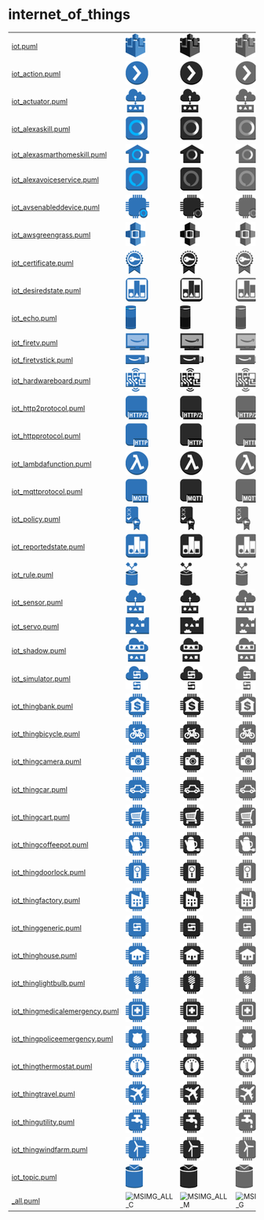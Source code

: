# internet_of_things

|   |   |   |   |
|---|---|---|---|
| [iot.puml](iot.puml) | ![MSIMG_IOT_C](iot.png) | ![MSIMG_IOT_M](iot_mono.png) | ![MSIMG_IOT_G](iot_gray.png) | 
| [iot_action.puml](iot_action.puml) | ![MSIMG_IOTACTION_C](iot_action.png) | ![MSIMG_IOTACTION_M](iot_action_mono.png) | ![MSIMG_IOTACTION_G](iot_action_gray.png) | 
| [iot_actuator.puml](iot_actuator.puml) | ![MSIMG_IOTACTUATOR_C](iot_actuator.png) | ![MSIMG_IOTACTUATOR_M](iot_actuator_mono.png) | ![MSIMG_IOTACTUATOR_G](iot_actuator_gray.png) | 
| [iot_alexaskill.puml](iot_alexaskill.puml) | ![MSIMG_IOTALEXASKILL_C](iot_alexaskill.png) | ![MSIMG_IOTALEXASKILL_M](iot_alexaskill_mono.png) | ![MSIMG_IOTALEXASKILL_G](iot_alexaskill_gray.png) | 
| [iot_alexasmarthomeskill.puml](iot_alexasmarthomeskill.puml) | ![MSIMG_IOTALEXASMARTHOMESKILL_C](iot_alexasmarthomeskill.png) | ![MSIMG_IOTALEXASMARTHOMESKILL_M](iot_alexasmarthomeskill_mono.png) | ![MSIMG_IOTALEXASMARTHOMESKILL_G](iot_alexasmarthomeskill_gray.png) | 
| [iot_alexavoiceservice.puml](iot_alexavoiceservice.puml) | ![MSIMG_IOTALEXAVOICESERVICE_C](iot_alexavoiceservice.png) | ![MSIMG_IOTALEXAVOICESERVICE_M](iot_alexavoiceservice_mono.png) | ![MSIMG_IOTALEXAVOICESERVICE_G](iot_alexavoiceservice_gray.png) | 
| [iot_avsenableddevice.puml](iot_avsenableddevice.puml) | ![MSIMG_IOTAVSENABLEDDEVICE_C](iot_avsenableddevice.png) | ![MSIMG_IOTAVSENABLEDDEVICE_M](iot_avsenableddevice_mono.png) | ![MSIMG_IOTAVSENABLEDDEVICE_G](iot_avsenableddevice_gray.png) | 
| [iot_awsgreengrass.puml](iot_awsgreengrass.puml) | ![MSIMG_IOTAWSGREENGRASS_C](iot_awsgreengrass.png) | ![MSIMG_IOTAWSGREENGRASS_M](iot_awsgreengrass_mono.png) | ![MSIMG_IOTAWSGREENGRASS_G](iot_awsgreengrass_gray.png) | 
| [iot_certificate.puml](iot_certificate.puml) | ![MSIMG_IOTCERTIFICATE_C](iot_certificate.png) | ![MSIMG_IOTCERTIFICATE_M](iot_certificate_mono.png) | ![MSIMG_IOTCERTIFICATE_G](iot_certificate_gray.png) | 
| [iot_desiredstate.puml](iot_desiredstate.puml) | ![MSIMG_IOTDESIREDSTATE_C](iot_desiredstate.png) | ![MSIMG_IOTDESIREDSTATE_M](iot_desiredstate_mono.png) | ![MSIMG_IOTDESIREDSTATE_G](iot_desiredstate_gray.png) | 
| [iot_echo.puml](iot_echo.puml) | ![MSIMG_IOTECHO_C](iot_echo.png) | ![MSIMG_IOTECHO_M](iot_echo_mono.png) | ![MSIMG_IOTECHO_G](iot_echo_gray.png) | 
| [iot_firetv.puml](iot_firetv.puml) | ![MSIMG_IOTFIRETV_C](iot_firetv.png) | ![MSIMG_IOTFIRETV_M](iot_firetv_mono.png) | ![MSIMG_IOTFIRETV_G](iot_firetv_gray.png) | 
| [iot_firetvstick.puml](iot_firetvstick.puml) | ![MSIMG_IOTFIRETVSTICK_C](iot_firetvstick.png) | ![MSIMG_IOTFIRETVSTICK_M](iot_firetvstick_mono.png) | ![MSIMG_IOTFIRETVSTICK_G](iot_firetvstick_gray.png) | 
| [iot_hardwareboard.puml](iot_hardwareboard.puml) | ![MSIMG_IOTHARDWAREBOARD_C](iot_hardwareboard.png) | ![MSIMG_IOTHARDWAREBOARD_M](iot_hardwareboard_mono.png) | ![MSIMG_IOTHARDWAREBOARD_G](iot_hardwareboard_gray.png) | 
| [iot_http2protocol.puml](iot_http2protocol.puml) | ![MSIMG_IOTHTTP2PROTOCOL_C](iot_http2protocol.png) | ![MSIMG_IOTHTTP2PROTOCOL_M](iot_http2protocol_mono.png) | ![MSIMG_IOTHTTP2PROTOCOL_G](iot_http2protocol_gray.png) | 
| [iot_httpprotocol.puml](iot_httpprotocol.puml) | ![MSIMG_IOTHTTPPROTOCOL_C](iot_httpprotocol.png) | ![MSIMG_IOTHTTPPROTOCOL_M](iot_httpprotocol_mono.png) | ![MSIMG_IOTHTTPPROTOCOL_G](iot_httpprotocol_gray.png) | 
| [iot_lambdafunction.puml](iot_lambdafunction.puml) | ![MSIMG_IOTLAMBDAFUNCTION_C](iot_lambdafunction.png) | ![MSIMG_IOTLAMBDAFUNCTION_M](iot_lambdafunction_mono.png) | ![MSIMG_IOTLAMBDAFUNCTION_G](iot_lambdafunction_gray.png) | 
| [iot_mqttprotocol.puml](iot_mqttprotocol.puml) | ![MSIMG_IOTMQTTPROTOCOL_C](iot_mqttprotocol.png) | ![MSIMG_IOTMQTTPROTOCOL_M](iot_mqttprotocol_mono.png) | ![MSIMG_IOTMQTTPROTOCOL_G](iot_mqttprotocol_gray.png) | 
| [iot_policy.puml](iot_policy.puml) | ![MSIMG_IOTPOLICY_C](iot_policy.png) | ![MSIMG_IOTPOLICY_M](iot_policy_mono.png) | ![MSIMG_IOTPOLICY_G](iot_policy_gray.png) | 
| [iot_reportedstate.puml](iot_reportedstate.puml) | ![MSIMG_IOTREPORTEDSTATE_C](iot_reportedstate.png) | ![MSIMG_IOTREPORTEDSTATE_M](iot_reportedstate_mono.png) | ![MSIMG_IOTREPORTEDSTATE_G](iot_reportedstate_gray.png) | 
| [iot_rule.puml](iot_rule.puml) | ![MSIMG_IOTRULE_C](iot_rule.png) | ![MSIMG_IOTRULE_M](iot_rule_mono.png) | ![MSIMG_IOTRULE_G](iot_rule_gray.png) | 
| [iot_sensor.puml](iot_sensor.puml) | ![MSIMG_IOTSENSOR_C](iot_sensor.png) | ![MSIMG_IOTSENSOR_M](iot_sensor_mono.png) | ![MSIMG_IOTSENSOR_G](iot_sensor_gray.png) | 
| [iot_servo.puml](iot_servo.puml) | ![MSIMG_IOTSERVO_C](iot_servo.png) | ![MSIMG_IOTSERVO_M](iot_servo_mono.png) | ![MSIMG_IOTSERVO_G](iot_servo_gray.png) | 
| [iot_shadow.puml](iot_shadow.puml) | ![MSIMG_IOTSHADOW_C](iot_shadow.png) | ![MSIMG_IOTSHADOW_M](iot_shadow_mono.png) | ![MSIMG_IOTSHADOW_G](iot_shadow_gray.png) | 
| [iot_simulator.puml](iot_simulator.puml) | ![MSIMG_IOTSIMULATOR_C](iot_simulator.png) | ![MSIMG_IOTSIMULATOR_M](iot_simulator_mono.png) | ![MSIMG_IOTSIMULATOR_G](iot_simulator_gray.png) | 
| [iot_thingbank.puml](iot_thingbank.puml) | ![MSIMG_IOTTHINGBANK_C](iot_thingbank.png) | ![MSIMG_IOTTHINGBANK_M](iot_thingbank_mono.png) | ![MSIMG_IOTTHINGBANK_G](iot_thingbank_gray.png) | 
| [iot_thingbicycle.puml](iot_thingbicycle.puml) | ![MSIMG_IOTTHINGBICYCLE_C](iot_thingbicycle.png) | ![MSIMG_IOTTHINGBICYCLE_M](iot_thingbicycle_mono.png) | ![MSIMG_IOTTHINGBICYCLE_G](iot_thingbicycle_gray.png) | 
| [iot_thingcamera.puml](iot_thingcamera.puml) | ![MSIMG_IOTTHINGCAMERA_C](iot_thingcamera.png) | ![MSIMG_IOTTHINGCAMERA_M](iot_thingcamera_mono.png) | ![MSIMG_IOTTHINGCAMERA_G](iot_thingcamera_gray.png) | 
| [iot_thingcar.puml](iot_thingcar.puml) | ![MSIMG_IOTTHINGCAR_C](iot_thingcar.png) | ![MSIMG_IOTTHINGCAR_M](iot_thingcar_mono.png) | ![MSIMG_IOTTHINGCAR_G](iot_thingcar_gray.png) | 
| [iot_thingcart.puml](iot_thingcart.puml) | ![MSIMG_IOTTHINGCART_C](iot_thingcart.png) | ![MSIMG_IOTTHINGCART_M](iot_thingcart_mono.png) | ![MSIMG_IOTTHINGCART_G](iot_thingcart_gray.png) | 
| [iot_thingcoffeepot.puml](iot_thingcoffeepot.puml) | ![MSIMG_IOTTHINGCOFFEEPOT_C](iot_thingcoffeepot.png) | ![MSIMG_IOTTHINGCOFFEEPOT_M](iot_thingcoffeepot_mono.png) | ![MSIMG_IOTTHINGCOFFEEPOT_G](iot_thingcoffeepot_gray.png) | 
| [iot_thingdoorlock.puml](iot_thingdoorlock.puml) | ![MSIMG_IOTTHINGDOORLOCK_C](iot_thingdoorlock.png) | ![MSIMG_IOTTHINGDOORLOCK_M](iot_thingdoorlock_mono.png) | ![MSIMG_IOTTHINGDOORLOCK_G](iot_thingdoorlock_gray.png) | 
| [iot_thingfactory.puml](iot_thingfactory.puml) | ![MSIMG_IOTTHINGFACTORY_C](iot_thingfactory.png) | ![MSIMG_IOTTHINGFACTORY_M](iot_thingfactory_mono.png) | ![MSIMG_IOTTHINGFACTORY_G](iot_thingfactory_gray.png) | 
| [iot_thinggeneric.puml](iot_thinggeneric.puml) | ![MSIMG_IOTTHINGGENERIC_C](iot_thinggeneric.png) | ![MSIMG_IOTTHINGGENERIC_M](iot_thinggeneric_mono.png) | ![MSIMG_IOTTHINGGENERIC_G](iot_thinggeneric_gray.png) | 
| [iot_thinghouse.puml](iot_thinghouse.puml) | ![MSIMG_IOTTHINGHOUSE_C](iot_thinghouse.png) | ![MSIMG_IOTTHINGHOUSE_M](iot_thinghouse_mono.png) | ![MSIMG_IOTTHINGHOUSE_G](iot_thinghouse_gray.png) | 
| [iot_thinglightbulb.puml](iot_thinglightbulb.puml) | ![MSIMG_IOTTHINGLIGHTBULB_C](iot_thinglightbulb.png) | ![MSIMG_IOTTHINGLIGHTBULB_M](iot_thinglightbulb_mono.png) | ![MSIMG_IOTTHINGLIGHTBULB_G](iot_thinglightbulb_gray.png) | 
| [iot_thingmedicalemergency.puml](iot_thingmedicalemergency.puml) | ![MSIMG_IOTTHINGMEDICALEMERGENCY_C](iot_thingmedicalemergency.png) | ![MSIMG_IOTTHINGMEDICALEMERGENCY_M](iot_thingmedicalemergency_mono.png) | ![MSIMG_IOTTHINGMEDICALEMERGENCY_G](iot_thingmedicalemergency_gray.png) | 
| [iot_thingpoliceemergency.puml](iot_thingpoliceemergency.puml) | ![MSIMG_IOTTHINGPOLICEEMERGENCY_C](iot_thingpoliceemergency.png) | ![MSIMG_IOTTHINGPOLICEEMERGENCY_M](iot_thingpoliceemergency_mono.png) | ![MSIMG_IOTTHINGPOLICEEMERGENCY_G](iot_thingpoliceemergency_gray.png) | 
| [iot_thingthermostat.puml](iot_thingthermostat.puml) | ![MSIMG_IOTTHINGTHERMOSTAT_C](iot_thingthermostat.png) | ![MSIMG_IOTTHINGTHERMOSTAT_M](iot_thingthermostat_mono.png) | ![MSIMG_IOTTHINGTHERMOSTAT_G](iot_thingthermostat_gray.png) | 
| [iot_thingtravel.puml](iot_thingtravel.puml) | ![MSIMG_IOTTHINGTRAVEL_C](iot_thingtravel.png) | ![MSIMG_IOTTHINGTRAVEL_M](iot_thingtravel_mono.png) | ![MSIMG_IOTTHINGTRAVEL_G](iot_thingtravel_gray.png) | 
| [iot_thingutility.puml](iot_thingutility.puml) | ![MSIMG_IOTTHINGUTILITY_C](iot_thingutility.png) | ![MSIMG_IOTTHINGUTILITY_M](iot_thingutility_mono.png) | ![MSIMG_IOTTHINGUTILITY_G](iot_thingutility_gray.png) | 
| [iot_thingwindfarm.puml](iot_thingwindfarm.puml) | ![MSIMG_IOTTHINGWINDFARM_C](iot_thingwindfarm.png) | ![MSIMG_IOTTHINGWINDFARM_M](iot_thingwindfarm_mono.png) | ![MSIMG_IOTTHINGWINDFARM_G](iot_thingwindfarm_gray.png) | 
| [iot_topic.puml](iot_topic.puml) | ![MSIMG_IOTTOPIC_C](iot_topic.png) | ![MSIMG_IOTTOPIC_M](iot_topic_mono.png) | ![MSIMG_IOTTOPIC_G](iot_topic_gray.png) | 
| [_all.puml](_all.puml) | ![MSIMG_ALL_C](_all.png) | ![MSIMG_ALL_M](_all_mono.png) | ![MSIMG_ALL_G](_all_gray.png) | 
